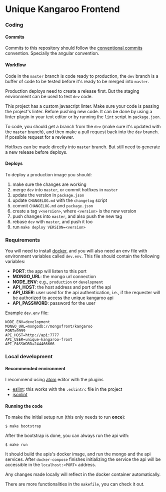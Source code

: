 # Unique Kangaroo Frontend

### Coding

#### Commits
Commits to this repository should follow the
[conventional commits](https://conventionalcommits.org/) convention. Specially
the angular convention.

#### Workflow

Code in the `master` branch is code ready to production, the `dev` branch is a
buffer of code to be tested before it's ready to be merged into `master`.

Production deploys need to create a release first. But the staging environment
can be used to test `dev` code.

This project has a custom javascript linter. Make sure your code is passing
the project's linter. Before pushing new code. It can be done by using a linter
plugin in your text editor or by running the `lint` script in `package.json`.

To code, you should get a branch from the `dev` (make sure it's updated with
the `master` branch), and then make a pull request back into the `dev` branch.
If possible request for a reviewer.

Hotfixes can be made directly into `master` branch. But still need to generate
a new release before deploys.

#### Deploys

To deploy a production image you should:

1. make sure the changes are working
2. merge `dev` into `master`, or commit hotfixes in `master`
3. update the version in `package.json`
4. update `CHANGELOG.md` with the `changelog` script
5. commit `CHANGELOG.md` and `package.json`
5. create a tag `v<version>`, where `<version>` is the new version
6. push changes into `master`, and also push the new tag
7. rebase `dev` with `master`, and push it too
8. run `make deploy VERSION=<version>`


### Requirements

You will need to install [docker](https://www.docker.com/community-edition),
and you will also need an env file with environment variables called `dev.env`.
This file should contain the following variables:

- **PORT**: the app will listen to this port
- **MONGO_URL**: the mongo url connection
- **NODE_ENV**: e.g., `production` or `development`
- **API_HOST**: the host address and port of the api
- **API_USER**: user used for the api authentication, i.e., if the requester
  will be authorized to access the unique kangaroo api
- **API_PASSWORD**: password for the user

Example `dev.env` file:

```
NODE_ENV=development
MONGO_URL=mongodb://mongofront/kangaroo
PORT=9999
API_HOST=http://api:7777
API_USER=unique-kangaroo-front
API_PASSWORD=244466666
```

### Local development

#### Recommended environment

I recommend using [atom](https://atom.io/) editor with the plugins

- [eslint](https://atom.io/packages/linter-eslint): this works with the
  `.eslintrc` file in the project
- [jsonlint](https://atom.io/packages/linter-jsonlint)


#### Running the code

To make the initial setup run (this only needs to run **once**):

```
$ make bootstrap
```

After the bootstrap is done, you can always run the api with:

```
$ make run
```

It should build the apis's docker image, and run the mongo and the api services.
After `docker-compose` finishes initializing the service the api will be
accessible in the `localhost:<PORT>` address.

Any changes made locally will reflect in the docker container automatically.

There are more functionalities in the `makefile`, you can check it out.
